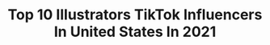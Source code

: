 ---
title: Top 10 Illustrators TikTok Influencers In United States In 2021
description: >-
  Find top illustrators TikTok influencers in United States in 2021. Most popular hashtags: #fyp #drawing #art #artist.
platform: TikTok
hits: 82
text_top: See the best TikTok influencers on inBeat.
text_bottom: Our search engine aggregates 82 TikTok influencers like this in United States for you to collaborate.
profiles:
  - username: "jeffersonmuncy"
    fullname: >-
      jeffersonmuncy
    bio: >-
      Illustrator
    location: "United States"
    followers: 55000
    engagement: 2148
    commentsToLikes: 0.020013
    id: ckacwebqxs7co0i78rs4s62su
    verified: false
    hashtags: "#painting, #illustration, #drawing, #artlessons"
  - username: "downrightsketchy"
    fullname: >-
      downrightsketchy
    bio: >-
      Illustrator ✨ You matter, and I care about you. ✨
    location: "United States"
    followers: 100800
    engagement: 2675
    commentsToLikes: 0.045065
    id: ckcov7puu90y10j23zhyv9a5v
    verified: false
    hashtags: "#webtoon, #webcomic, #love, #mha"
  - username: "jersey.kawaii"
    fullname: >-
      Erika Marie
    bio: >-
      Weeb Illustrator Cosplayer Etsy: KUROshiroCreations Venmo: @Erika-Graff
    location: "United States"
    followers: 29600
    engagement: 1991
    commentsToLikes: 0.071072
    id: ckbexsirgi8gu0j23ucvptzcs
    verified: false
    hashtags: "#weebtiktok, #simp, #animetiktok, #secretanimesociety"
  - username: "sarbolton"
    fullname: >-
      Sar
    bio: >-
      27 | Illustrator | Human
    location: "United States"
    followers: 51000
    engagement: 1915
    commentsToLikes: 0.064219
    id: ckcehkfjypea90j23w1zrdk9x
    verified: false
    hashtags: "#drawing, #halloween2020, #duet, #art"
  - username: "hazel_cant_tiktok"
    fullname: >-
      Mariah Ulrich
    bio: >-
      25 | 🇺🇸 | illustrator ✂️ Hazel: remade by me ✂️ 🌐 ulrich-studios.com 🌐
    location: "United States"
    followers: 18400
    engagement: 3112
    commentsToLikes: 0.051769
    id: ckbknurp9i1z50j23w9hgng0y
    verified: false
    hashtags: "#furryfandom, #fyp, #tiktokartist, #raffle"
  - username: "dxtrose"
    fullname: >-
      Dexter Komakaru
    bio: >-
      19 / Illustrator + Content Creator Shop Below ✍🏼 Goal: 10K he/him 🏳️‍🌈
    location: "United States"
    followers: 2474
    engagement: 2976
    commentsToLikes: 0.063473
    id: ckan17ut4u87v0i7809yty3rz
    verified: false
    hashtags: "#goingpro, #artistsoftiktok, #tiktokdiy, #fyp"
  - username: "pwuffyshop"
    fullname: >-
      Joyce
    bio: >-
      💖✨Polymer Clay Artist and Illustrator ✨💖 ⬇️Shop Charms + Stickers⬇️
    location: "United States"
    followers: 212100
    engagement: 1832
    commentsToLikes: 0.039871
    id: ckcdvsml3f77k0j23lg52kso7
    verified: false
    hashtags: "#amongus, #stickershop, #polymerclay, #polymerclaytutorial"
  - username: "basuragang"
    fullname: >-
      basuragang
    bio: >-
      Barbie girl living in a not Barbie world 🥺 kawaii chicana illustrator 💕
    location: "United States"
    followers: 32500
    engagement: 2114
    commentsToLikes: 0.041947
    id: ckd6jk880cqj00j23rgxpnjh5
    verified: false
    hashtags: "#giveaway, #smallbusinesscheck, #cottagecore, #lesbianearrings"
  - username: "artsy_bre"
    fullname: >-
      artsy_bre
    bio: >-
      I’m just an illustrator and animator at MICA.🥵 ✨20✨
    location: "United States"
    followers: 23300
    engagement: 3063
    commentsToLikes: 0.039543
    id: ck94hnny3kem70j783faf9wef
    verified: false
    hashtags: "#gouachepainting, #artstudent, #drawing, #illustrator"
  - username: "julietschreckinger"
    fullname: >-
      Juliet
    bio: >-
      Illustrator / Artist • NYC • Long Island Instagram: @julietschreckinger
    location: "United States"
    followers: 6272
    engagement: 2364
    commentsToLikes: 0.044204
    id: ckafvjv6ff5cr0i78b2op96cs
    verified: false
    hashtags: "#art, #fy, #tiktokartist, #dotwork"
---
